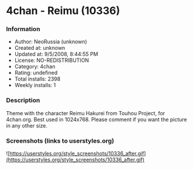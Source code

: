 # 4chan - Reimu (10336)

### Information
- Author: NeoRussia (unknown)
- Created at: unknown
- Updated at: 9/5/2008, 8:44:55 PM
- License: NO-REDISTRIBUTION
- Category: 4chan
- Rating: undefined
- Total installs: 2398
- Weekly installs: 1


### Description
Theme with the character Reimu Hakurei from Touhou Project, for 4chan.org. Best used in 1024x768. Please comment if you want the picture in any other size.


### Screenshots (links to userstyles.org)
![https://userstyles.org/style_screenshots/10336_after.gif](https://userstyles.org/style_screenshots/10336_after.gif)


